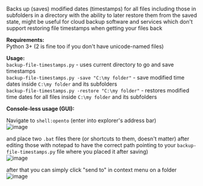 Backs up (saves) modified dates (timestamps) for all files including those in subfolders in a directory with the ability to later restore them from the saved state, might be useful for cloud backup software and services which don't support restoring file timestamps when getting your files back

**Requirements:**  
Python 3+ (2 is fine too if you don't have unicode-named files)  

**Usage:**  
`backup-file-timestamps.py` - uses current directory to go and save timestamps  
`backup-file-timestamps.py -save "C:\my folder"` - save modified time dates inside `C:\my folder` and its subfolders  
`backup-file-timestamps.py -restore "C:\my folder"` - restores modified time dates for all files inside `C:\my folder` and its subfolders  


**Console-less usage (GUI):**

Navigate to `shell:opento` (enter into explorer's address bar)  
![image](https://user-images.githubusercontent.com/1309656/123554015-ce337380-d786-11eb-88bc-48a8c214a88d.png)

and place two `.bat` files there (or shortcuts to them, doesn't matter) after editing those with notepad to have the correct path pointing to your `backup-file-timestamps.py` file where you placed it after saving)  
![image](https://user-images.githubusercontent.com/1309656/123554153-6af61100-d787-11eb-8e88-686efc11967a.png)

after that you can simply click "send to" in context menu on a folder  
![image](https://user-images.githubusercontent.com/1309656/123554307-07201800-d788-11eb-954f-e65aa21a0b11.png)
